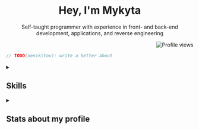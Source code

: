 <div align="center">

# Hey, I'm Mykyta

Self-taught programmer with experience in front- and back-end development, applications, and reverse engineering

</div>

<div align="right">

![Profile views](https://komarev.com/ghpvc/?username=nenikitov&style=for-the-badge&color=blue)

</div>

```rust
// TODO(nenikitov): write a better about
```

<details>

<summary><h2>Skills</h2></summary>

### Programming

![Rust](https://img.shields.io/badge/rust-DEA584?style=for-the-badge&logo=rust&logoColor=black)
![TypeScript](https://img.shields.io/badge/typescript-3178C6?style=for-the-badge&logo=typescript&logoColor=white)
![JavaScript](https://img.shields.io/badge/javascript-F1E05A?style=for-the-badge&logo=javascript&logoColor=black)
![Lua](https://img.shields.io/badge/lua-000080?style=for-the-badge&logo=lua&logoColor=white)
![Python](https://img.shields.io/badge/python-3572A5?style=for-the-badge&logo=python&logoColor=white)
![C++](https://img.shields.io/badge/c%2B%2B-F34B7D?style=for-the-badge&logo=cplusplus&logoColor=white)
![C#](https://img.shields.io/badge/c%23-178600?style=for-the-badge&logo=csharp&logoColor=white)
![C](https://img.shields.io/badge/c-555555?style=for-the-badge&logo=c&logoColor=white)
![Kotlin](https://img.shields.io/badge/kotlin-A97BFF?style=for-the-badge&logo=kotlin&logoColor=white)
![Bash](https://img.shields.io/badge/bash-89E051?style=for-the-badge&logo=gnubash&logoColor=black)

### Markup

![Markdown](https://img.shields.io/badge/markdown-083FA1?style=for-the-badge&logo=markdown&logoColor=white)
![HTML](https://img.shields.io/badge/html-E34C26?style=for-the-badge&logo=html5&logoColor=white)
![SCSS](https://img.shields.io/badge/scss-C6538C?style=for-the-badge&logo=sass&logoColor=white)
![CSS](https://img.shields.io/badge/css-563D7C?style=for-the-badge&logo=css3&logoColor=white)

### Frameworks

![NestJS](https://img.shields.io/badge/nestjs-3178C6?style=for-the-badge&logo=nestjs&logoColor=white)
![Express](https://img.shields.io/badge/express-F1E05A?style=for-the-badge&logo=express&logoColor=black)
![Django](https://img.shields.io/badge/django-3572A5?style=for-the-badge&logo=django&logoColor=white)
![React](https://img.shields.io/badge/react-3178C6?style=for-the-badge&logo=react&logoColor=white)

### Other languages

![TOML](https://img.shields.io/badge/toml-9C4221?style=for-the-badge&logo=toml&logoColor=white)
![YAML](https://img.shields.io/badge/yaml-CB171E?style=for-the-badge&logo=yaml&logoColor=white)
![JSON](https://img.shields.io/badge/json-292929?style=for-the-badge&logo=json&logoColor=white)
![XML](https://img.shields.io/badge/%3C%3E%20%20xml-0060AC?style=for-the-badge)

### Tools

![Linux](https://img.shields.io/badge/linux-1382BB?style=for-the-badge&logo=archlinux&logoColor=white)
![NeoVim](https://img.shields.io/badge/linux-199F4B?style=for-the-badge&logo=neovim&logoColor=white)
![Blender](https://img.shields.io/badge/blender-E5651E?style=for-the-badge&logo=blender&logoColor=white)
![Unreal Engine](https://img.shields.io/badge/unreal%20engine-2C2C2C?style=for-the-badge&logo=unrealengine&logoColor=white)
![Docker](https://img.shields.io/badge/docker-384D54?style=for-the-badge&logo=docker&logoColor=white)

</details>

<details>

<summary><h2>Stats about my profile</h2></summary>

More detailed statistics [here](https://profile-summary-for-github.com/user/nenikitov "More stats about my profile").


<div align='center'>

<picture>
    <source
        media="(prefers-color-scheme: dark)"
        srcset="https://github-readme-stats.vercel.app/api?username=nenikitov&count_private=true&show_icons=true&hide_border=true&theme=github_dark"
    />
    <source
        media="(prefers-color-scheme: light)"
        srcset="https://github-readme-stats.vercel.app/api?username=nenikitov&count_private=true&show_icons=true&hide_border=true&theme=default"
    />
    <img
        alt="GitHub stats"
        src="https://github-readme-stats.vercel.app/api?username=nenikitov&count_private=true&show_icons=true&hide_border=true"
    >
</picture>

<picture>
    <source
        media="(prefers-color-scheme: dark)"
        srcset="https://github-readme-stats.vercel.app/api/top-langs/?username=nenikitov&layout=compact&hide_border=true&theme=github_dark"
    />
    <source
        media="(prefers-color-scheme: light)"
        srcset="https://github-readme-stats.vercel.app/api/top-langs/?username=nenikitov&layout=compact&hide_border=true&theme=default"
    />
    <img
        alt="Most used languages"
        src="https://github-readme-stats.vercel.app/api/top-langs/?username=nenikitov&layout=compact&hide_border=true"
    >
</picture>

<picture>
    <source
        media="(prefers-color-scheme: dark)"
        srcset="https://streak-stats.demolab.com?user=nenikitov&hide_border=true&theme=github-dark-blue"
    />
    <source
        media="(prefers-color-scheme: light)"
        srcset="https://streak-stats.demolab.com?user=nenikitov&hide_border=true&theme=github-light"
    />
    <img
        alt="Commit streak"
        src="https://streak-stats.demolab.com?user=nenikitov&hide_border=true&theme=default"
    >
</picture>

</div>

Thanks to the contributors of these projects for creating these amazing trackers:
- [github-readme-stats](https://github.com/anuraghazra/github-readme-stats)
- [github-readme-streak-stats](https://github.com/DenverCoder1/github-readme-streak-stats)
- [github-profile-views-counter](https://github.com/antonkomarev/github-profile-views-counter)

</details>
